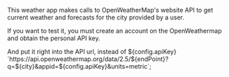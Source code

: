 This weather app makes calls to OpenWeatherMap's website API to get current weather and forecasts for the city
provided by a user.

If you want to test it, you must create an account on the OpenWeathermap
and obtain the personal API key.

And put it right into the API url, instead of ${config.apiKey}  `https://api.openweathermap.org/data/2.5/${endPoint}?q=${city}&appid=${config.apiKey}&units=metric`;
